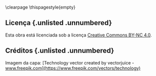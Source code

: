 \clearpage
\thispagestyle{empty}

## Licença {.unlisted .unnumbered}

Esta obra está licenciada sob a licença [Creative Commons BY-NC 4.0](https://creativecommons.org/licenses/by-nc/4.0/deed.pt_BR).

## Créditos {.unlisted .unnumbered}

Imagem da capa: [Technology vector created by vectorjuice - www.freepik.com](https://www.freepik.com/vectors/technology)